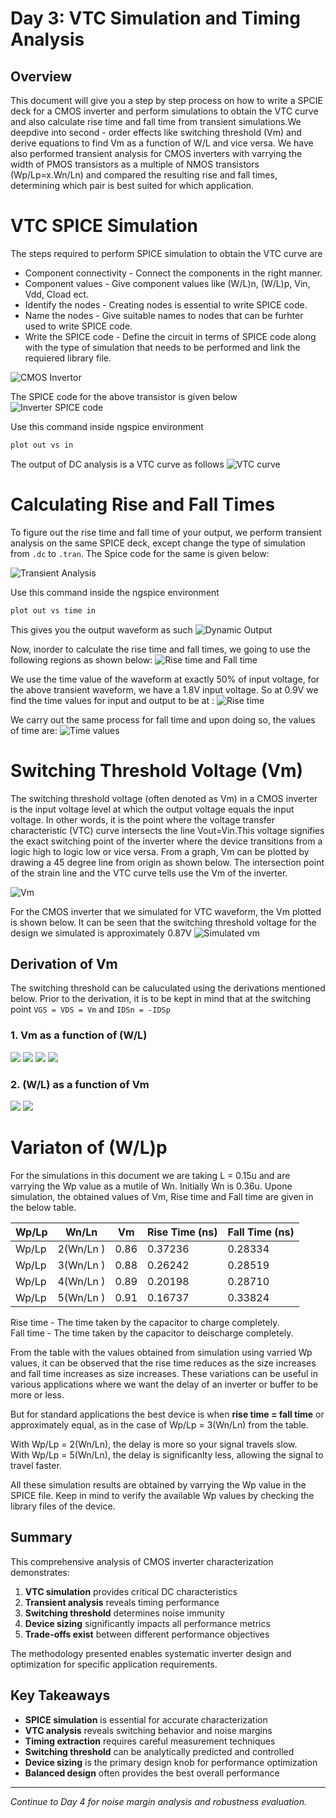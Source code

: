 # Day 3: VTC Simulation and Timing Analysis

## Overview
This document will give you a step by step process on how to write a SPCIE deck for a CMOS inverter and perform simulations to obtain the VTC curve and also calculate rise time and fall time from transient simulations.We deepdive into second - order effects like switching threshold (Vm) and derive equations to find Vm as a function of W/L and vice versa. We have also performed transient analysis for CMOS inverters with varrying the width of PMOS transistors as a multiple of NMOS transistors (Wp/Lp=x.Wn/Ln) and compared the resulting rise and fall times, determining which pair is best suited for which application.

# VTC SPICE Simulation
The steps required to perform SPICE simulation to obtain the VTC curve are
- Component connectivity - Connect the components in the right manner. 
- Component values - Give component values like (W/L)n, (W/L)p, Vin, Vdd, Cload ect.
- Identify the nodes - Creating nodes is essential to write SPICE code.
- Name the nodes - Give suitable names to nodes that can be furhter used to write SPICE code. 
- Write the SPICE code - Define the circuit in terms of SPICE code along with the type of simulation that needs to be performed and link the requiered library file.

![CMOS Invertor](assets/CMOS%20Invertor%20.png)

The SPICE code for the above transistor is given below 
![Inverter SPICE code](assets/DC%20Analysis.png)

Use this command inside ngspice environment

```bash
plot out vs in
```

The output of DC analysis is a VTC curve as follows
![VTC curve](assets/VTC%20curve.png)

# Calculating Rise and Fall Times
To figure out the rise time and fall time of your output, we perform transient analysis on the same SPICE deck, except change the type of simulation from `.dc` to `.tran`. The Spice code for the same is given below:

![Transient Analysis](assets/Transient%20Analysis.png)

Use this command inside the ngspice environment 

```bash 
plot out vs time in
```

This gives you the output waveform as such 
![Dynamic Output](assets/Dynamic%20output.png)

Now, inorder to calculate the rise time and fall times, we going to use the following regions as shown below:
![Rise time and Fall time](assets/RTandFT.png)

We use the time value of the waveform at exactly 50% of input voltage, for the above transient waveform, we have a 1.8V input voltage. So at 0.9V we find the time values for input and output to be at :
![Rise time](assets/zoomed%20in%20at%200.9v.png)

We carry out the same process for fall time and upon doing so, the values of time are:
![Time values](assets/Calculating%20rise%20and%20fall%20time.png) 

# Switching Threshold Voltage (Vm)
The switching threshold voltage (often denoted as Vm) in a CMOS inverter is the input voltage level at which the output voltage equals the input voltage. In other words, it is the point where the voltage transfer characteristic (VTC) curve intersects the line Vout=Vin.This voltage signifies the exact switching point of the inverter where the device transitions from a logic high to logic low or vice versa. From a graph, Vm can be plotted by drawing a 45 degree line from origin as shown below. The intersection point of the strain line and the VTC curve tells use the Vm of the inverter. 

![Vm](assets/Vm.png)

For the CMOS inverter that we simulated for VTC waveform, the Vm plotted is shown below. It can be seen that the switching threshold voltage for the design we simulated is approximately 0.87V 
![Simulated vm](assets/simulated%20vm%20.png)

## Derivation of Vm 
The switching threshold can be caluculated using the derivations mentioned below. Prior to the derivation, it is to be kept in mind that at the switching point `VGS = VDS = Vm` and `IDSn = -IDSp` 
### 1. Vm as a function of (W/L)
![](assets/derivation1.1.png)
![](assets/der1.2.png)
![](assets/derv1.3.png)
![](assets/der1.4.png)

### 2. (W/L) as a function of Vm 
![](assets/der2.1.png)
![](assets/der2.2.png)

# Variaton of (W/L)p 
For the simulations in this document we are taking L = 0.15u and are varrying the Wp value as a mutile of Wn. Initially Wn is 0.36u. Upone simulation, the obtained values of Vm, Rise time and Fall time are given in the below table. 

| Wp/Lp        | Wn/Ln        | Vm                  | Rise Time (ns) | Fall Time (ns)   |
| ------------ | ------------ | ------------------- | -------------- | ---------------- |
| Wp/Lp        | 2(Wn/Ln )    | 0.86                | 0.37236        | 0.28334          |
| Wp/Lp        | 3(Wn/Ln )    | 0.88                | 0.26242        | 0.28519          |
| Wp/Lp        | 4(Wn/Ln )    | 0.89                | 0.20198        | 0.28710          |
| Wp/Lp        | 5(Wn/Ln )    | 0.91                | 0.16737        | 0.33824          |

Rise time - The time taken by the capacitor to charge completely.\
Fall time - The time taken by the capacitor to deischarge completely.

From the table with the values obtained from simulation using varried Wp values, it can be observed that the rise time reduces as the size increases and fall time increases as size increases. These variations can be useful in various applications where we want the delay of an inverter or buffer to be more or less. 

But for standard applications the best device is when **rise time = fall time** or approximately equal, as in the case of Wp/Lp = 3(Wn/Ln) from the table. 

With Wp/Lp = 2(Wn/Ln), the delay is more so your signal travels slow. \
With Wp/Lp = 5(Wn/Ln), the delay is significanlty less, allowing the signal to travel faster. 

All these simulation results are obtained by varrying the Wp value in the SPICE file. Keep in mind to verify the available Wp values by checking the library files of the device.

## Summary

This comprehensive analysis of CMOS inverter characterization demonstrates:

1. **VTC simulation** provides critical DC characteristics
2. **Transient analysis** reveals timing performance
3. **Switching threshold** determines noise immunity
4. **Device sizing** significantly impacts all performance metrics
5. **Trade-offs exist** between different performance objectives

The methodology presented enables systematic inverter design and optimization for specific application requirements.

## Key Takeaways

- **SPICE simulation** is essential for accurate characterization
- **VTC analysis** reveals switching behavior and noise margins
- **Timing extraction** requires careful measurement techniques
- **Switching threshold** can be analytically predicted and controlled
- **Device sizing** is the primary design knob for performance optimization
- **Balanced design** often provides the best overall performance

---

*Continue to Day 4 for noise margin analysis and robustness evaluation.*